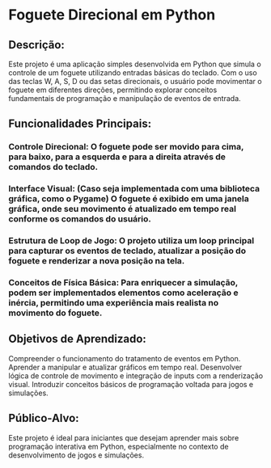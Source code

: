 # Foguete Direcional em Python

## Descrição:

Este projeto é uma aplicação simples desenvolvida em Python que simula o controle de um foguete utilizando entradas básicas do teclado. Com o uso das teclas W, A, S, D ou das setas direcionais, o usuário pode movimentar o foguete em diferentes direções, permitindo explorar conceitos fundamentais de programação e manipulação de eventos de entrada.

## Funcionalidades Principais:

### Controle Direcional: O foguete pode ser movido para cima, para baixo, para a esquerda e para a direita através de comandos do teclado.
### Interface Visual: (Caso seja implementada com uma biblioteca gráfica, como o Pygame) O foguete é exibido em uma janela gráfica, onde seu movimento é atualizado em tempo real conforme os comandos do usuário.
### Estrutura de Loop de Jogo: O projeto utiliza um loop principal para capturar os eventos de teclado, atualizar a posição do foguete e renderizar a nova posição na tela.
### Conceitos de Física Básica: Para enriquecer a simulação, podem ser implementados elementos como aceleração e inércia, permitindo uma experiência mais realista no movimento do foguete.

## Objetivos de Aprendizado:

Compreender o funcionamento do tratamento de eventos em Python.
Aprender a manipular e atualizar gráficos em tempo real.
Desenvolver lógica de controle de movimento e integração de inputs com a renderização visual.
Introduzir conceitos básicos de programação voltada para jogos e simulações.

## Público-Alvo:

Este projeto é ideal para iniciantes que desejam aprender mais sobre programação interativa em Python, especialmente no contexto de desenvolvimento de jogos e simulações.